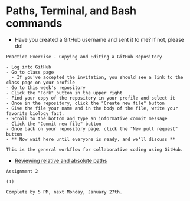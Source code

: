 # Paths, Terminal, and Bash commands

- Have you created a GitHub username and sent it to me? If not, please do!

```
Practice Exercise - Copying and Editing a GitHub Repository

- Log into GitHub
- Go to class page
  - If you've accepted the invitation, you should see a link to the class page on your profile
- Go to this week's repository
- Click the "Fork" button in the upper right
- Find your copy of the repository in your profile and select it
- Once in the repository, click the "Create new file" button
- Give the file your name and in the body of the file, write your favorite biology fact.
- Scroll to the bottom and type an informative commit message
- Click the "Commit new file" button
- Once back on your repository page, click the "New pull request" button
- ** Now wait here until everyone is ready, and we'll discuss **

This is the general workflow for collaborative coding using GitHub.
```

- [Reviewing relative and absolute paths](https://github.com/IntroToCompBioLSU-Spr20/Intro_Week1/blob/master/Filesystems.md)

```
Assignment 2

(1) 

Complete by 5 PM, next Monday, January 27th.
```

